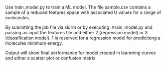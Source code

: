 Use train_model.py to train a ML model. The file sample.csv contains a sample of a reduced features space with associated U values for a range of moleceules.

By submitting the job file via slurm or by executing ./train_model.py and passing as input the features file and either 2 (regression model) or 3 (classification model). 1 is reserved for a regression model for predicitong a molecules minimum energy.

Output will show final performance for model created in leanrning curves and either a scatter plot or confusion matrix.
